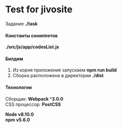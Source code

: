 # Test for jivosite

Задание **./task**

#### Константы снниппетов

**./src/js/app/codesList.js** <br>

#### Билдим

1. Из корня приложения запускаем **npm run build**
2. Сборка расположена в директории **./dist**

#### Технологии

Сборщик: **Webpack ^3.0.0** <br>
CSS процессор: **PostCSS** <br>

**Node v8.10.0**<br>
**npm v5.6.0**